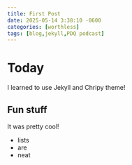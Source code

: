 ```yaml
---
title: First Post
date: 2025-05-14 3:38:10 -0600
categories: [worthless]
tags: [blog,jekyll,PDQ podcast]
---
```


# Today

I learned to use Jekyll and Chripy theme!

## Fun stuff

It was pretty cool!

- lists
- are
- neat